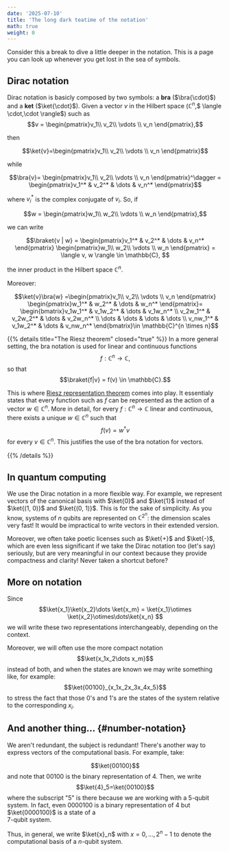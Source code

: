 ```yaml
---
date: '2025-07-10'
title: 'The long dark teatime of the notation'
math: true
weight: 0
---
```


Consider this a break to dive a little deeper in the notation. This is a page you can look up whenever you get lost in the sea of symbols.

## Dirac notation

Dirac notation is basicly composed by two symbols: a $\textbf{bra}$ ($\bra{\cdot}$) and a $\textbf{ket}$ ($\ket{\cdot}$). Given a vector $v$ in the Hilbert space ($\mathbb{C}^n$,$ \langle \cdot,\cdot \rangle$) such as
$$v = \begin{pmatrix}v_1\\ v_2\\ \vdots \\ v_n \end{pmatrix},$$

then 

$$\ket{v}=\begin{pmatrix}v_1\\ v_2\\ \vdots \\ v_n \end{pmatrix}$$


while 

$$\bra{v}= \begin{pmatrix}v_1\\ v_2\\ \vdots \\ v_n \end{pmatrix}^\dagger = \begin{pmatrix}v_1^* & v_2^* & \dots & v_n^* \end{pmatrix}$$

where $v_i^*$ is the complex conjugate of $v_i$. So, if

$$w = \begin{pmatrix}w_1\\ w_2\\ \vdots \\ w_n \end{pmatrix},$$ 

we can write 

$$\braket{v | w} = \begin{pmatrix}v_1^* & v_2^* & \dots & v_n^* \end{pmatrix} \begin{pmatrix}w_1\\ w_2\\ \vdots \\ w_n \end{pmatrix} = \langle v, w \rangle \in \mathbb{C}, $$

the inner product in the Hilbert space $\mathbb{C}^n$. 

Moreover: 

$$\ket{v}\bra{w} =\begin{pmatrix}v_1\\ v_2\\ \vdots \\ v_n \end{pmatrix} \begin{pmatrix}w_1^* & w_2^* & \dots & w_n^* \end{pmatrix}= \begin{bmatrix}v_1w_1^* & v_1w_2^* & \dots & v_1w_n^* \\
                                v_2w_1^* & v_2w_2^* & \dots & v_2w_n^* \\
                                \dots & \dots & \dots & \dots \\
                                v_nw_1^* & v_1w_2^* & \dots & v_nw_n^*  \end{bmatrix}\in \mathbb{C}^{n \times n}$$

{{% details title="The Riesz theorem" closed="true" %}}
In a more general setting, the bra notation is used for linear and continuous functions $$f:\mathbb{C}^n\rightarrow \mathbb{C},$$
so that $$\braket{f|v} = f(v) \in \mathbb{C}.$$

This is where [Riesz representation theorem](https://en.wikipedia.org/wiki/Riesz_representation_theorem) comes into play. It essentialy states that every function such as $f$ can be represented as the action of a vector $w\in \mathbb{C}^n$. More in detail, for every $f:\mathbb{C}^n\rightarrow \mathbb{C}$ linear and continuous, there exists a unique $w\in \mathbb{C}^n$ such that 
$$f(v) = w^\dagger v$$ for every $v\in \mathbb{C}^n$. This justifies the use of the bra notation for vectors.


{{% /details %}}

## In quantum computing
We use the Dirac notation in a more flexible way. For example, we represent vectors of the canonical basis with $\ket{0}$ and $\ket{1}$ instead of $\ket{(1, 0)}$ and $\ket{(0, 1)}$. This is for the sake of simplicity. As you know, systems of $n$ qubits are represented on $\mathbb{C}^{2^n}$: the dimension scales very fast! It would be impractical to write vectors in their extended version.

Moreover, we often take poetic licenses such as $\ket{+}$ and $\ket{-}$, which are even less significant if we take the Dirac notation too (let's say) seriously, but are very meaningful in our context because they provide compactness and clarity! Never taken a shortcut before?

## More on notation

Since $$\ket{x_1}\ket{x_2}\dots \ket{x_m} = \ket{x_1}\otimes \ket{x_2}\otimes\dots\ket{x_n} $$
we will write these two representations interchangeably, depending on the context.

Moreover, we will often use the more compact notation
$$\ket{x_1x_2\dots x_m}$$
instead of both, and when the states are known we may write something like, for example:
$$\ket{00100}_{x_1x_2x_3x_4x_5}$$
to stress the fact that those 0's and 1's are the states of the system relative to the corresponding $x_i$. 

## And another thing... {#number-notation}

We aren't redundant, the subject is redundant! There's another way to express vectors of the computational basis. For example, take:


$$\ket{00100}$$
and note that $00100$ is the binary representation of $4$. Then, we write
$$\ket{4}_5=\ket{00100}$$
where the subscript "5" is there because we are working with a 5-qubit system. In fact, even $0000100$ is a binary representation of $4$ but $\ket{0000100}$ is a state of a  
$7$-qubit system.

Thus, in general, we write $\ket{x}_n$ with $x=0, \dots, 2^n-1$ to denote the computational basis of a $n$-qubit system.


